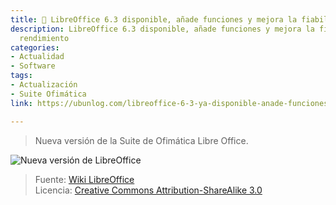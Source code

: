 ```yaml
---
title: 📰 LibreOffice 6.3 disponible, añade funciones y mejora la fiabilidad y rendimiento
description: LibreOffice 6.3 disponible, añade funciones y mejora la fiabilidad y
  rendimiento
categories:
- Actualidad
- Software
tags:
- Actualización
- Suite Ofimática
link: https://ubunlog.com/libreoffice-6-3-ya-disponible-anade-funciones-y-mejora-la-fiabilidad-y-rendimiento

---
```

> Nueva versión de la Suite de Ofimática Libre Office.

![Nueva versión de LibreOffice](https://wiki.documentfoundation.org/images/1/1b/Sifr_icons.png)

> Fuente: [Wiki LibreOffice](https://wiki.documentfoundation.org/ReleaseNotes/6.3 "Wiki de la Fundación de LibreOffice: Ciberninjas")  
> Licencia:  [Creative Commons Attribution-ShareAlike 3.0](https://creativecommons.org/licenses/by-sa/3.0/ "Licencia del contenido de las imágenes de LibreOffice: Ciberninjas")